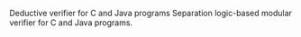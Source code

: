 Deductive verifier for C and Java programs
Separation logic-based modular verifier for C and Java programs.